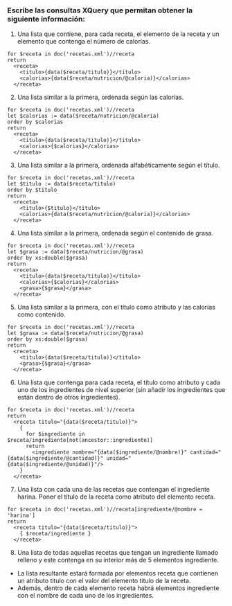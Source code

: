 ### Escribe las consultas XQuery que permitan obtener la siguiente información:
1. Una lista que contiene, para cada receta, el elemento <titulo> de la receta y un elemento <calorias> que contenga el número de calorías.
>
```
for $receta in doc('recetas.xml')//receta
return
  <receta>
    <titulo>{data($receta/titulo)}</titulo>
    <calorias>{data($receta/nutricion/@caloria)}</calorias>
  </receta>

```
>
2. Una lista similar a la primera, ordenada según las calorías.
>
```
for $receta in doc('recetas.xml')//receta
let $calorias := data($receta/nutricion/@caloria)
order by $calorias
return
  <receta>
    <titulo>{data($receta/titulo)}</titulo>
    <calorias>{$calorias}</calorias>
  </receta>

```
>
3. Una lista similar a la primera, ordenada alfabéticamente según el título.
>
```
for $receta in doc('recetas.xml')//receta
let $titulo := data($receta/titulo)
order by $titulo
return
  <receta>
    <titulo>{$titulo}</titulo>
    <calorias>{data($receta/nutricion/@caloria)}</calorias>
  </receta>
```
>
4. Una lista similar a la primera, ordenada según el contenido de grasa.
>
```
for $receta in doc('recetas.xml')//receta
let $grasa := data($receta/nutricion/@grasa)
order by xs:double($grasa)
return
  <receta>
    <titulo>{data($receta/titulo)}</titulo>
    <calorias>{$calorias}</calorias>
    <grasa>{$grasa}</grasa>
  </receta>

```
>
5. Una lista similar a la primera, con el título como atributo y las calorías como contenido.
>
```
for $receta in doc('recetas.xml')//receta
let $grasa := data($receta/nutricion/@grasa)
order by xs:double($grasa)
return
  <receta>
    <titulo>{data($receta/titulo)}</titulo>
    <grasa>{$grasa}</grasa>
  </receta>

```
>
6. Una lista que contenga para cada receta, el título como atributo y cada uno de los ingredientes de nivel superior (sin añadir los ingredientes que están dentro de otros ingredientes).
>
```
for $receta in doc('recetas.xml')//receta
return
  <receta titulo="{data($receta/titulo)}">
    {
      for $ingrediente in $receta/ingrediente[not(ancestor::ingrediente)]
      return
        <ingrediente nombre="{data($ingrediente/@nombre)}" cantidad="{data($ingrediente/@cantidad)}" unidad="{data($ingrediente/@unidad)}"/>
    }
  </receta>

```
>
7. Una lista con cada una de las recetas que contengan el ingrediente harina. Poner el título de la receta como atributo del elemento receta.
>
```
for $receta in doc('recetas.xml')//receta[ingrediente/@nombre = 'harina']
return
  <receta titulo="{data($receta/titulo)}">
    { $receta/ingrediente }
  </receta>

```
>
8. Una lista de todas aquellas recetas que tengan un ingrediente llamado relleno y este contenga en su interior más de 5 elementos ingrediente. 
* La lista resultante estará formada por elementos receta que contienen un atributo titulo con el valor del elemento titulo de la receta. 
* Además, dentro de cada elemento receta habrá elementos ingrediente con el nombre de cada uno de los ingredientes.
>
```
```
>
